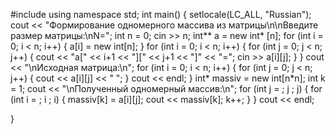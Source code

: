 #include <iostream>
using namespace std;
int main()
{
	setlocale(LC_ALL, "Russian");
	cout << "Формирование одномерного массива из матрицы\n\nВведите размер матрицы:\nN=";
	int n = 0;
	cin >> n;
	int** a = new int* [n];
	for (int i = 0; i < n; i++)
	{
		a[i] = new int[n];
	}
	for (int i = 0; i < n; i++)
	{
		for (int j = 0; j < n; j++)
		{
			cout << "a[" << i+1 << "][" << j+1 << "]" << "=";
			cin >> a[i][j];
		}
	}
	cout << "\nИсходная матрица:\n";
	for (int i = 0; i < n; i++)
	{
		for (int j = 0; j < n; j++)
		{
			cout << a[i][j] << " ";
		}
		cout << endl;
	}
	int* massiv = new int[n*n];
	int k = 1;
	cout << "\nПолученный одномерный массив:\n";
	for (int j = ; j ; j)
	{
		for (int i = ; i ; i)
		{
			massiv[k] = a[i][j];
			cout << massiv[k];
			k++;
		}
	}
	cout << endl;

}
